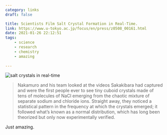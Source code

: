 ```yaml
---
category: links
draft: false

title: Scientists Film Salt Crystal Formation in Real-Time.
link: https://www.u-tokyo.ac.jp/focus/en/press/z0508_00161.html
date: 2021-01-26 22:12:51
tags:
    - science
    - research
    - chemistry
    - amazing
    
---
```


![salt crystals in real-time](/misc/s/salt-crystals.gif)

> Nakamuro and his team looked at the videos Sakakibara had captured and were the first people ever to see tiny cuboid crystals made of tens of molecules of NaCl emerging from the chaotic mixture of separate sodium and chloride ions. Straight away, they noticed a statistical pattern in the frequency at which the crystals emerged; it followed what’s known as a normal distribution, which has long been theorized but only now experimentally verified.

Just amazing.

